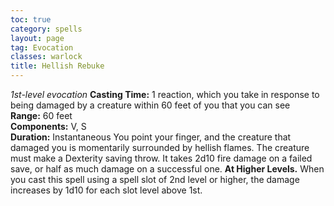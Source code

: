 ```yaml
---
toc: true
category: spells
layout: page
tag: Evocation
classes: warlock
title: Hellish Rebuke 
---
```

_1st-level evocation_ 
**Casting Time:** 1 reaction, which you take in response to being damaged by a creature within 60 feet of you that you can see    
**Range:** 60 feet    
**Components:** V, S    
**Duration:** Instantaneous 
You point your finger, and the creature that damaged you is momentarily surrounded by hellish flames. The creature must make a Dexterity saving throw. It takes 2d10 fire damage on a failed save, or half as much damage on a successful one. 
**At Higher Levels.** When you cast this spell using a spell slot of 2nd level or higher, the damage increases by 1d10 for each slot level above 1st.